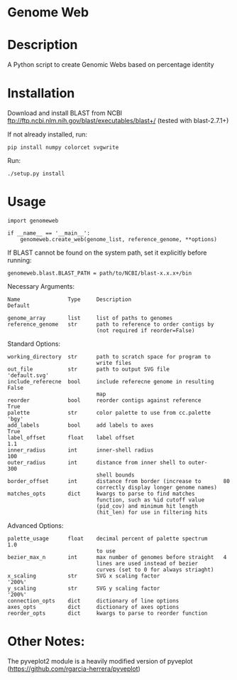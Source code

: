 # Genome Web

# Description

A Python script to create Genomic Webs based on percentage identity

# Installation

Download and install BLAST from NCBI ftp://ftp.ncbi.nlm.nih.gov/blast/executables/blast+/
(tested with blast-2.7.1+)

If not already installed, run:
	
	pip install numpy colorcet svgwrite

Run:

	./setup.py install

# Usage

	import genomeweb
	
	if __name__ == '__main__':
		genomeweb.create_web(genome_list, reference_genome, **options)

If BLAST cannot be found on the system path, set it explicitly before running:

	genomeweb.blast.BLAST_PATH = path/to/NCBI/blast-x.x.x+/bin
		
Necessary Arguments:

	Name               Type     Description                             Default
	
	genome_array       list     list of paths to genomes				
	reference_genome   str      path to reference to order contigs by
	                            (not required if reorder=False)

Standard Options:

	working_directory  str      path to scratch space for program to
	                            write files
	out_file           str      path to output SVG file                 'default.svg'
	include_referecne  bool     include referecne genome in resulting   False
	                            map							
	reorder            bool     reorder contigs against reference       True
	palette            str      color palette to use from cc.palette    'bgy'
	add_labels         bool     add labels to axes                      True
	label_offset       float    label offset                            1.1
	inner_radius       int      inner-shell radius                      100
	outer_radius       int      distance from inner shell to outer-     300
	                            shell bounds
	border_offset      int      distance from border (increase to       80
	                            correctly display longer genome names)
	matches_opts       dict     kwargs to parse to find matches 
	                            function, such as %id cutoff value
	                            (pid_cov) and minimum hit length
	                            (hit_len) for use in filtering hits
	                            
Advanced Options:

	palette_usage      float    decimal percent of palette spectrum     1.0
	                            to use
	bezier_max_n       int      max number of genomes before straight   4
	                            lines are used instead of bezier
	                            curves (set to 0 for always striaght)
	x_scaling          str      SVG x scaling factor                    '200%'
	y_scaling          str      SVG y scaling factor                    '200%'
	connection_opts    dict     dictionary of line options
	axes_opts          dict     dictionary of axes options
	reorder_opts       dict     kwargs to parse to reorder function
	
	


# Other Notes:

The pyveplot2 module is a heavily modified version of pyveplot (https://github.com/rgarcia-herrera/pyveplot)


